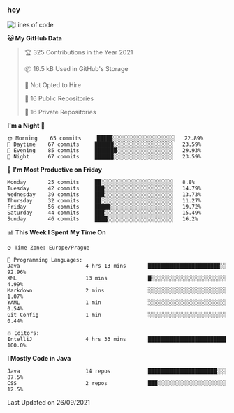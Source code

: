 ### hey

<!--START_SECTION:waka-->
![Lines of code](https://img.shields.io/badge/From%20Hello%20World%20I%27ve%20Written-108901%20lines%20of%20code-blue)

**🐱 My GitHub Data** 

> 🏆 325 Contributions in the Year 2021
 > 
> 📦 16.5 kB Used in GitHub's Storage 
 > 
> 🚫 Not Opted to Hire
 > 
> 📜 16 Public Repositories 
 > 
> 🔑 16 Private Repositories  
 > 
**I'm a Night 🦉** 

```text
🌞 Morning    65 commits     █████░░░░░░░░░░░░░░░░░░░░   22.89% 
🌆 Daytime    67 commits     ██████░░░░░░░░░░░░░░░░░░░   23.59% 
🌃 Evening    85 commits     ███████░░░░░░░░░░░░░░░░░░   29.93% 
🌙 Night      67 commits     ██████░░░░░░░░░░░░░░░░░░░   23.59%

```
📅 **I'm Most Productive on Friday** 

```text
Monday       25 commits     ██░░░░░░░░░░░░░░░░░░░░░░░   8.8% 
Tuesday      42 commits     ███░░░░░░░░░░░░░░░░░░░░░░   14.79% 
Wednesday    39 commits     ███░░░░░░░░░░░░░░░░░░░░░░   13.73% 
Thursday     32 commits     ██░░░░░░░░░░░░░░░░░░░░░░░   11.27% 
Friday       56 commits     █████░░░░░░░░░░░░░░░░░░░░   19.72% 
Saturday     44 commits     ███░░░░░░░░░░░░░░░░░░░░░░   15.49% 
Sunday       46 commits     ████░░░░░░░░░░░░░░░░░░░░░   16.2%

```


📊 **This Week I Spent My Time On** 

```text
⌚︎ Time Zone: Europe/Prague

💬 Programming Languages: 
Java                     4 hrs 13 mins       ███████████████████████░░   92.96% 
XML                      13 mins             █░░░░░░░░░░░░░░░░░░░░░░░░   4.99% 
Markdown                 2 mins              ░░░░░░░░░░░░░░░░░░░░░░░░░   1.07% 
YAML                     1 min               ░░░░░░░░░░░░░░░░░░░░░░░░░   0.54% 
Git Config               1 min               ░░░░░░░░░░░░░░░░░░░░░░░░░   0.44%

🔥 Editors: 
IntelliJ                 4 hrs 33 mins       █████████████████████████   100.0%

```

**I Mostly Code in Java** 

```text
Java                     14 repos            ██████████████████████░░░   87.5% 
CSS                      2 repos             ███░░░░░░░░░░░░░░░░░░░░░░   12.5%

```



 Last Updated on 26/09/2021
<!--END_SECTION:waka-->
